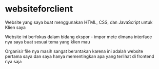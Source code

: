 # websiteforclient
Website yang saya buat menggunakan HTML, CSS, dan JavaScript untuk Klien saya

Website ini berfokus dalam bidang ekspor - impor mete dimana interface nya saya buat sesuai tema yang klien mau

Organisir file nya masih sangat berantakan karena ini adalah website pertama saya dan saya hanya mementingkan apa yang terlihat di frontend nya saja
